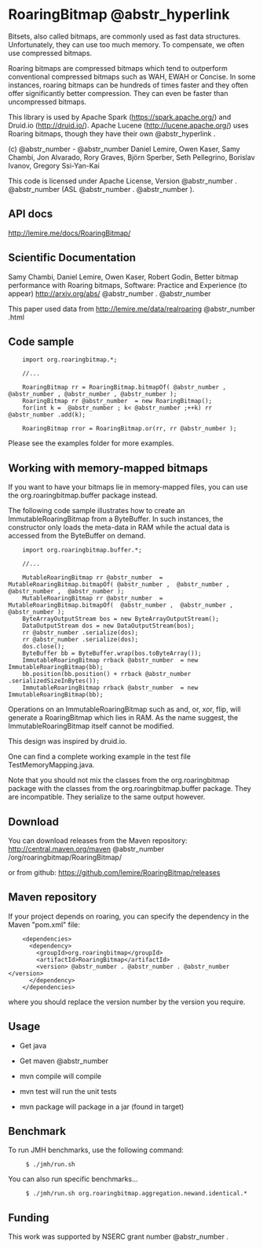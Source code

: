 # RoaringBitmap @abstr_hyperlink 

Bitsets, also called bitmaps, are commonly used as fast data structures. Unfortunately, they can use too much memory. To compensate, we often use compressed bitmaps.

Roaring bitmaps are compressed bitmaps which tend to outperform conventional compressed bitmaps such as WAH, EWAH or Concise. In some instances, roaring bitmaps can be hundreds of times faster and they often offer significantly better compression. They can even be faster than uncompressed bitmaps.

This library is used by Apache Spark (https://spark.apache.org/) and Druid.io (http://druid.io/). Apache Lucene (http://lucene.apache.org/) uses Roaring bitmaps, though they have their own @abstr_hyperlink .

(c) @abstr_number - @abstr_number Daniel Lemire, Owen Kaser, Samy Chambi, Jon Alvarado, Rory Graves, Björn Sperber, Seth Pellegrino, Borislav Ivanov, Gregory Ssi-Yan-Kai

This code is licensed under Apache License, Version @abstr_number . @abstr_number (ASL @abstr_number . @abstr_number ). 

## API docs

http://lemire.me/docs/RoaringBitmap/

## Scientific Documentation

Samy Chambi, Daniel Lemire, Owen Kaser, Robert Godin, Better bitmap performance with Roaring bitmaps, Software: Practice and Experience (to appear) http://arxiv.org/abs/ @abstr_number . @abstr_number 

This paper used data from http://lemire.me/data/realroaring @abstr_number .html

## Code sample
    
    
        import org.roaringbitmap.*;
    
        //...
    
        RoaringBitmap rr = RoaringBitmap.bitmapOf( @abstr_number , @abstr_number , @abstr_number , @abstr_number );
        RoaringBitmap rr @abstr_number  = new RoaringBitmap();
        for(int k =  @abstr_number ; k< @abstr_number ;++k) rr @abstr_number .add(k);
    
        RoaringBitmap rror = RoaringBitmap.or(rr, rr @abstr_number );
    

Please see the examples folder for more examples.

## Working with memory-mapped bitmaps

If you want to have your bitmaps lie in memory-mapped files, you can use the org.roaringbitmap.buffer package instead. 

The following code sample illustrates how to create an ImmutableRoaringBitmap from a ByteBuffer. In such instances, the constructor only loads the meta-data in RAM while the actual data is accessed from the ByteBuffer on demand.
    
    
        import org.roaringbitmap.buffer.*;
    
        //...
    
        MutableRoaringBitmap rr @abstr_number  = MutableRoaringBitmap.bitmapOf( @abstr_number ,  @abstr_number ,  @abstr_number ,  @abstr_number );
        MutableRoaringBitmap rr @abstr_number  = MutableRoaringBitmap.bitmapOf(  @abstr_number ,  @abstr_number ,  @abstr_number );
        ByteArrayOutputStream bos = new ByteArrayOutputStream();
        DataOutputStream dos = new DataOutputStream(bos);
        rr @abstr_number .serialize(dos);
        rr @abstr_number .serialize(dos);
        dos.close();
        ByteBuffer bb = ByteBuffer.wrap(bos.toByteArray());
        ImmutableRoaringBitmap rrback @abstr_number  = new ImmutableRoaringBitmap(bb);
        bb.position(bb.position() + rrback @abstr_number .serializedSizeInBytes());
        ImmutableRoaringBitmap rrback @abstr_number  = new ImmutableRoaringBitmap(bb);
    

Operations on an ImmutableRoaringBitmap such as and, or, xor, flip, will generate a RoaringBitmap which lies in RAM. As the name suggest, the ImmutableRoaringBitmap itself cannot be modified.

This design was inspired by druid.io.

One can find a complete working example in the test file TestMemoryMapping.java.

Note that you should not mix the classes from the org.roaringbitmap package with the classes from the org.roaringbitmap.buffer package. They are incompatible. They serialize to the same output however.

## Download

You can download releases from the Maven repository: http://central.maven.org/maven @abstr_number /org/roaringbitmap/RoaringBitmap/

or from github: https://github.com/lemire/RoaringBitmap/releases

## Maven repository

If your project depends on roaring, you can specify the dependency in the Maven "pom.xml" file:
    
    
        <dependencies>
          <dependency>
            <groupId>org.roaringbitmap</groupId>
            <artifactId>RoaringBitmap</artifactId>
            <version> @abstr_number . @abstr_number . @abstr_number </version>
          </dependency>
        </dependencies>
    

where you should replace the version number by the version you require.

## Usage

  * Get java
  * Get maven @abstr_number 

  * mvn compile will compile

  * mvn test will run the unit tests
  * mvn package will package in a jar (found in target)



## Benchmark

To run JMH benchmarks, use the following command:
    
    
         $ ./jmh/run.sh
    

You can also run specific benchmarks...
    
    
         $ ./jmh/run.sh org.roaringbitmap.aggregation.newand.identical.*
    

## Funding 

This work was supported by NSERC grant number @abstr_number .
